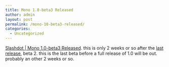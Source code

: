 ```yaml
---
title: Mono 1.0-beta3 Released
author: admin
layout: post
permalink: /mono-10-beta3-released/
categories:
  - Uncategorized
---
```

[Slashdot | Mono 1.0-beta3 Released][1]. this is only 2 weeks or so after the [last release][2], beta 2. this is the last beta before a full release of 1.0 will be out. probably an other 2 weeks or so.

 [1]: http://developers.slashdot.org/article.pl?sid=04/06/16/1737202&mode=thread&tid=126&tid=156&tid=185&tid=190&tid=201
 [2]: http://blog.lotas-smartman.net/archives/2004/06/02/1991/mono-beta-2-released/